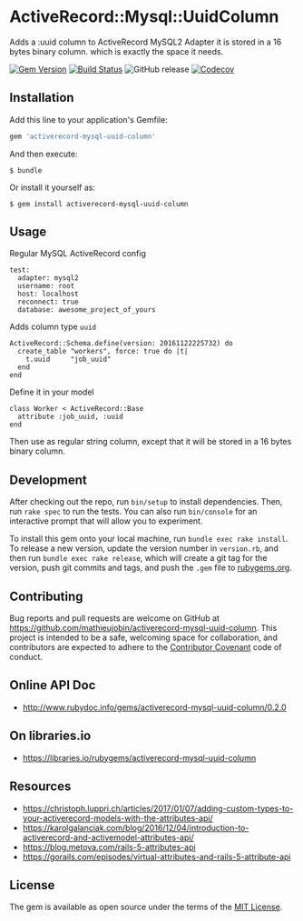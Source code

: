 # ActiveRecord::Mysql::UuidColumn

Adds a :uuid column to ActiveRecord MySQL2 Adapter
it is stored in a 16 bytes binary column. which is exactly the space it needs.

[![Gem Version](https://badge.fury.io/rb/activerecord-mysql-uuid-column.svg)](https://badge.fury.io/rb/activerecord-mysql-uuid-column)
[![Build Status](https://travis-ci.org/mathieujobin/activerecord-mysql-uuid-column.svg?branch=master)](https://travis-ci.org/mathieujobin/activerecord-mysql-uuid-column)
![GitHub release](https://img.shields.io/github/release/mathieujobin/activerecord-mysql-uuid-column.svg)
[![Codecov](https://img.shields.io/codecov/c/github/mathieujobin/activerecord-mysql-uuid-column.svg)](https://codecov.io/gh/mathieujobin/activerecord-mysql-uuid-column)

## Installation

Add this line to your application's Gemfile:

```ruby
gem 'activerecord-mysql-uuid-column'
```

And then execute:

    $ bundle

Or install it yourself as:

    $ gem install activerecord-mysql-uuid-column

## Usage

Regular MySQL ActiveRecord config
```
test:
  adapter: mysql2
  username: root
  host: localhost
  reconnect: true
  database: awesome_project_of_yours
```

Adds column type `uuid`

```
ActiveRecord::Schema.define(version: 20161122225732) do
  create_table "workers", force: true do |t|
    t.uuid     "job_uuid"
  end
end
```

Define it in your model

```
class Worker < ActiveRecord::Base
  attribute :job_uuid, :uuid
end
```

Then use as regular string column, except that it will be stored in a 16 bytes binary column.

## Development

After checking out the repo, run `bin/setup` to install dependencies. Then, run `rake spec` to run the tests. You can also run `bin/console` for an interactive prompt that will allow you to experiment.

To install this gem onto your local machine, run `bundle exec rake install`. To release a new version, update the version number in `version.rb`, and then run `bundle exec rake release`, which will create a git tag for the version, push git commits and tags, and push the `.gem` file to [rubygems.org](https://rubygems.org).

## Contributing

Bug reports and pull requests are welcome on GitHub at https://github.com/mathieujobin/activerecord-mysql-uuid-column. This project is intended to be a safe, welcoming space for collaboration, and contributors are expected to adhere to the [Contributor Covenant](http://contributor-covenant.org) code of conduct.

## Online API Doc
* http://www.rubydoc.info/gems/activerecord-mysql-uuid-column/0.2.0

## On libraries.io
* https://libraries.io/rubygems/activerecord-mysql-uuid-column

## Resources
* https://christoph.luppri.ch/articles/2017/01/07/adding-custom-types-to-your-activerecord-models-with-the-attributes-api/
* https://karolgalanciak.com/blog/2016/12/04/introduction-to-activerecord-and-activemodel-attributes-api/
* https://blog.metova.com/rails-5-attributes-api
* https://gorails.com/episodes/virtual-attributes-and-rails-5-attribute-api

## License

The gem is available as open source under the terms of the [MIT License](http://opensource.org/licenses/MIT).

